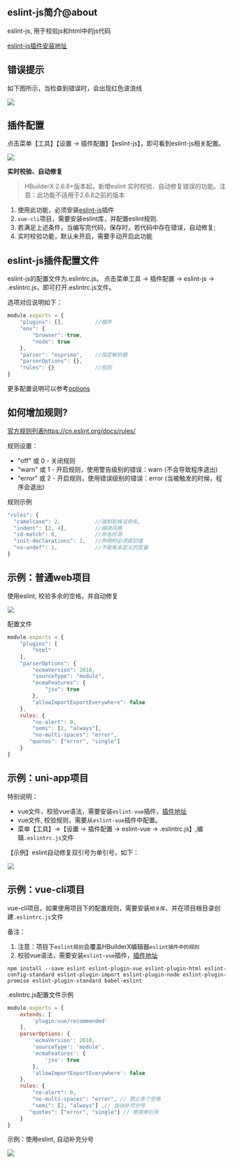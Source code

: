 ## eslint-js简介@about

<!--
keyword: 语法校验,语法检查,eslint
-->

eslint-js, 用于校验js和html中的js代码

[eslint-js插件安装地址](https://ext.dcloud.net.cn/plugin?id=2037)

## 错误提示

如下图所示，当检查到错误时，会出现红色波浪线

<img src="/static/snapshots/tutorial/plugins/eslint-js-error.png" class="hd-img" />

## 插件配置

点击菜单【工具】【设置 -> 插件配置】【eslint-js】，即可看到eslint-js相关配置。

<img src="/static/snapshots/tutorial/eslint-js.png" />

**实时校验、自动修复**

> HBuilderX 2.6.8+版本起，新增eslint 实时校验、自动修复错误的功能。注意：此功能不适用于2.6.8之前的版本

1. 使用此功能，必须安装[eslint-js](https://ext.dcloud.net.cn/plugin?id=2037)插件
2. `vue-cli`项目，需要安装eslint库，并配置eslint规则.
3. 若满足上述条件，当编写完代码，保存时，若代码中存在错误，自动修复; 
4. 实时校验功能，默认未开启，需要手动开启此功能


## eslint-js插件配置文件

eslint-js的配置文件为.eslintrc.js。
点击菜单工具 -> 插件配置 -> eslint-js -> .eslintrc.js，即可打开.eslintrc.js文件。

选项对应说明如下：

```js
module.exports = {
    "plugins": [],          //插件
    "env": {
        "browser": true,
        "node": true
    },
    "parser": "esprima",    //指定解析器
    "parserOptions": {},    
    "rules": {}             //规则
}
```
  
更多配置说明可以参考[options](https://cn.eslint.org/docs/user-guide/configuring)

## 如何增加规则?

[官方规则列表https://cn.eslint.org/docs/rules/](https://cn.eslint.org/docs/rules/)

规则设置：
- "off" 或 0 - 关闭规则
- "warn" 或 1 - 开启规则，使用警告级别的错误：warn (不会导致程序退出)
- "error" 或 2 - 开启规则，使用错误级别的错误：error (当被触发的时候，程序会退出)

规则示例
```js
"rules": {
  "camelcase": 2,           //强制驼峰法命名,
  "indent": [2, 4],         //缩进风格
  "id-match": 0,            //命名检测
  "init-declarations": 1,   //声明时必须赋初值
  "no-undef": 1,            //不能有未定义的变量
}
```


## 示例：普通web项目

使用eslint, 校验多余的空格，并自动修复

<img src="/static/snapshots/tutorial/plugins/eslint-html-example.gif" style="zoom: 90%; border: 1px solid #eee;" />

配置文件

```js
module.exports = {
    "plugins": [
        "html"
    ],
    "parserOptions": {
        "ecmaVersion": 2018,
        "sourceType": "module",
        "ecmaFeatures": {
            "jsx": true
        },
        "allowImportExportEverywhere": false
    },
    rules: {
        "no-alert": 0,
        "semi": [2, "always"],
        "no-multi-spaces": "error",
       "quotes": ["error", "single"]
    }
}
```

## 示例：uni-app项目

特别说明：
- vue文件，校验vue语法，需要安装`eslint-vue`插件，[插件地址](https://ext.dcloud.net.cn/plugin?id=2005)
- vue文件, 校验规则，需要从`eslint-vue`插件中配置。
- 菜单【工具】->【设置 -> 插件配置 -> eslint-vue -> .eslintrc.js】,编辑`.eslintrc.js`文件

【示例】eslint自动修复双引号为单引号，如下：

<img src="/static/snapshots/tutorial/eslint-uniapp-example.gif" style="zoom: 90%; border: 1px solid #eee;" />


## 示例：vue-cli项目

vue-cli项目，如果使用项目下的配置规则，需要安装`相关库`、并在项目根目录创建`.eslintrc.js`文件

备注：
1. 注意：项目下`eslint规则`会覆盖HBuilderX编辑器`eslint插件中的规则`
2. 校验vue语法，需要安装`eslint-vue`插件，[插件地址](https://ext.dcloud.net.cn/plugin?id=2005)

```shell
npm install --save eslint eslint-plugin-vue eslint-plugin-html eslint-config-standard eslint-plugin-import eslint-plugin-node eslint-plugin-promise eslint-plugin-standard babel-eslint
```


.eslintrc.js配置文件示例

```js
module.exports = {
    extends: [
        'plugin:vue/recommended'
    ],
	parserOptions: {
		'ecmaVersion': 2018,
		'sourceType': 'module',
		'ecmaFeatures': {
			'jsx': true
		},
		'allowImportExportEverywhere': false
	},
    rules: {
        "no-alert": 0,
        "no-multi-spaces": "error", // 禁止多个空格 
        "semi": [2, "always"] ,// 自动补充分号
       "quotes": ["error", "single"] // 使用单引号
    }
}
```

示例：使用eslint, 自动补充分号

![](https://img-cdn-qiniu.dcloud.net.cn/uploads/article/20200317/911ea4cac9f2c4d80ec502b1384e7a58.gif)
